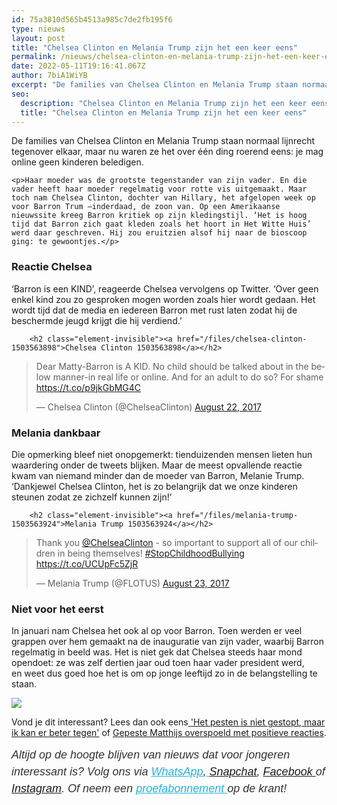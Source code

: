 ```yaml
---
id: 75a3810d565b4513a985c7de2fb195f6
type: nieuws
layout: post
title: "Chelsea Clinton en Melania Trump zijn het een keer eens"
permalink: /nieuws/chelsea-clinton-en-melania-trump-zijn-het-een-keer-eens/
date: 2022-05-11T19:16:41.067Z
author: 7biA1WiYB
excerpt: "De families van Chelsea Clinton en Melania Trump staan normaal lijnrecht tegenover elkaar, maar nu waren ze het over één ding roerend eens: je mag online geen kinderen beledigen.   "
seo:
  description: "Chelsea Clinton en Melania Trump zijn het een keer eens"
  title: "Chelsea Clinton en Melania Trump zijn het een keer eens"
---
```

De families van Chelsea Clinton en Melania Trump staan normaal lijnrecht tegenover elkaar, maar nu waren ze het over één ding roerend eens: je mag online geen kinderen beledigen.   

    <p>Haar moeder was de grootste tegenstander van zijn vader. En die vader heeft haar moeder regelmatig voor rotte vis uitgemaakt. Maar toch nam Chelsea Clinton, dochter van Hillary, het afgelopen week op voor Barron Trum –inderdaad, de zoon van. Op een Amerikaanse nieuwssite kreeg Barron kritiek op zijn kledingstijl. ‘Het is hoog tijd dat Barron zich gaat kleden zoals het hoort in Het Witte Huis’ werd daar geschreven. Hij zou eruitzien alsof hij naar de bioscoop ging: te gewoontjes.</p>
<h3>Reactie Chelsea</h3>
<p>‘Barron is een KIND’, reageerde Chelsea vervolgens op Twitter. ‘Over geen enkel kind zou zo gesproken mogen worden zoals hier wordt gedaan. Het wordt tijd dat de media en iedereen Barron met rust laten zodat hij de beschermde jeugd krijgt die hij verdiend.’</p>
<p><div class="media media-element-container media-default"><div id="file-418839" class="file file-document file-text-oembed">

        <h2 class="element-invisible"><a href="/files/chelsea-clinton-1503563898">Chelsea Clinton 1503563898</a></h2>
    
  
  <div class="content">
    
<blockquote class="twitter-tweet" data-width="550"><p lang="en" dir="ltr">Dear Matty-Barron is A KID. No child should be talked about in the below manner-in real life or online. And for an adult to do so? For shame <a href="https://t.co/p9jkGbMG4C">https://t.co/p9jkGbMG4C</a></p>&mdash; Chelsea Clinton (@ChelseaClinton) <a href="https://twitter.com/ChelseaClinton/status/900025593319874561?ref_src=twsrc%5Etfw">August 22, 2017</a></blockquote>
<script async="" src="https://platform.twitter.com/widgets.js" charset="utf-8"></script>
  </div>

  
</div>
</div>
<h3>Melania dankbaar</h3>
<p>Die opmerking bleef niet onopgemerkt: tienduizenden mensen lieten hun waardering onder de tweets blijken. Maar de meest opvallende reactie kwam van niemand minder dan de moeder van Barron, Melanie Trump. ‘Dankjewel Chelsea Clinton, het is zo belangrijk dat we onze kinderen steunen zodat ze zichzelf kunnen zijn!’</p>
<p><div class="media media-element-container media-default"><div id="file-418840" class="file file-document file-text-oembed">

        <h2 class="element-invisible"><a href="/files/melania-trump-1503563924">Melania Trump 1503563924</a></h2>
    
  
  <div class="content">
    
<blockquote class="twitter-tweet" data-width="550"><p lang="en" dir="ltr">Thank you <a href="https://twitter.com/ChelseaClinton?ref_src=twsrc%5Etfw">@ChelseaClinton</a> - so  important to support all of our children in being themselves! <a href="https://twitter.com/hashtag/StopChildhoodBullying?src=hash&amp;ref_src=twsrc%5Etfw">#StopChildhoodBullying</a> <a href="https://t.co/UCUpFc5ZjR">https://t.co/UCUpFc5ZjR</a></p>&mdash; Melania Trump (@FLOTUS) <a href="https://twitter.com/FLOTUS/status/900190933274308608?ref_src=twsrc%5Etfw">August 23, 2017</a></blockquote>
<script async="" src="https://platform.twitter.com/widgets.js" charset="utf-8"></script>
  </div>

  
</div>
</div>
<h3>Niet voor het eerst</h3>
<p>In januari nam Chelsea het ook al op voor Barron. Toen werden er veel grappen over hem gemaakt na de inauguratie van zijn vader, waarbij Barron regelmatig in beeld was. Het is niet gek dat Chelsea steeds haar mond opendoet: ze was zelf dertien jaar oud toen haar vader president werd, en weet dus goed hoe het is om op jonge leeftijd zo in de belangstelling te staan.</p>
<div class="kader">
<p><img class="kaderafbeelding" src="https://7dagen.netlify.app/sites/default/files/ff.png"></p>
<p>Vond je dit interessant? Lees dan ook eens<a href="https://7dagen.netlify.app/lifestyle/fenna-17-van-hoefwijzer-over-het-succes-van-paardentubers" target="_blank"> </a><a href="https://7dagen.netlify.app/nieuws/het-pesten-niet-gestopt-maar-ik-kan-er-beter-tegen">'Het pesten is niet gestopt, maar ik kan er beter tegen'</a> of <a href="https://7dagen.netlify.app/nieuws/gepeste-matthijs-overspoeld-met-positieve-reacties">Gepeste Matthijs overspoeld met positieve reacties</a>.</p>
<p><em style="box-sizing: inherit; color: rgb(51, 51, 51); font-family: &quot;PT Sans&quot;, sans-serif; font-size: 18px; line-height: 27px;">Altijd op de hoogte blijven van nieuws dat voor jongeren interessant is? Volg ons via </em><em style="box-sizing: inherit; color: rgb(34, 179, 224); transition: color 0.3s ease; font-family: &quot;PT Sans&quot;, sans-serif; font-size: 18px; line-height: 27px;"><a href="https://7dagen.netlify.app/whatsapp" style="box-sizing: inherit; color: rgb(34, 179, 224); transition: color 0.3s ease; font-family: &quot;PT Sans&quot;, sans-serif; font-size: 18px; line-height: 27px;">WhatsApp</a></em><em style="box-sizing: inherit; color: rgb(51, 51, 51); font-family: &quot;PT Sans&quot;, sans-serif; font-size: 18px; line-height: 27px;">,</em><em style="box-sizing: inherit; color: rgb(34, 179, 224); transition: color 0.3s ease; font-family: &quot;PT Sans&quot;, sans-serif; font-size: 18px; line-height: 27px;"><a href="https://7dagen.netlify.app/whatsapp" style="box-sizing: inherit; color: rgb(34, 179, 224); transition: color 0.3s ease; font-family: &quot;PT Sans&quot;, sans-serif; font-size: 18px; line-height: 27px;"> </a></em><em style="box-sizing: inherit; color: rgb(51, 51, 51); font-family: &quot;PT Sans&quot;, sans-serif; font-size: 18px; line-height: 27px;"><a href="https://www.snapchat.com/add/sevendaysnl">Snapchat</a>, <a href="https://www.facebook.com/7Daysnl?ref=bookmarks">Facebook </a>of <a href="https://instagram.com/7DAysnl/">Instagram</a>. Of </em><em style="box-sizing: inherit; color: rgb(51, 51, 51); font-family: &quot;PT Sans&quot;, sans-serif; font-size: 18px; line-height: 27px;">neem een </em><a href="https://abonneren.sevendays.nl/abonneren/abonnementen/ae/artikel" style="box-sizing: inherit; color: rgb(34, 179, 224); transition: color 0.3s ease; font-family: &quot;PT Sans&quot;, sans-serif; font-size: 18px; line-height: 27px;"><em style="box-sizing: inherit;">proefabonnement </em></a><em style="box-sizing: inherit; color: rgb(51, 51, 51); font-family: &quot;PT Sans&quot;, sans-serif; font-size: 18px; line-height: 27px;">op de krant!</em></p>
</div>
  
